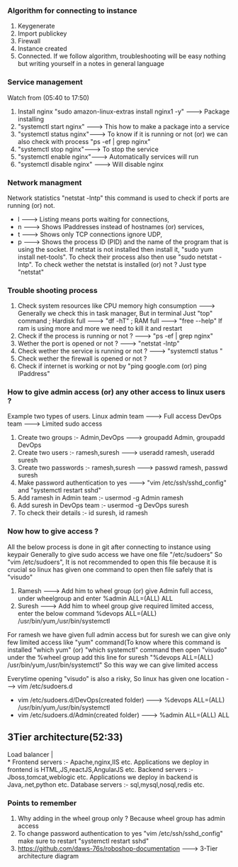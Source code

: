 ### Algorithm for connecting to instance
1. Keygenerate
2. Import publickey
3. Firewall
4. Instance created
5. Connected. If we follow algorithm, troubleshooting will be easy nothing but writing yourself in a 
   notes in general language

### Service management
Watch from (05:40 to 17:50)
1. Install nginx "sudo amazon-linux-extras install nginx1 -y" ---> Package installing
2. "systemctl start nginx" ---> This how to make a package into a service
3. "systemctl status nginx"---> To know if it is running or not (or) we can also check with
   process "ps -ef | grep nginx"
4. "systemctl stop nginx"---> To stop the service
5. "systemctl enable nginx"---> Automatically services will run
6. "systemctl disable nginx" ---> Will disable nginx

### Network managment
Network statistics "netstat -lntp" this command is used to check if ports are running (or) not.
- l ---> Listing means ports waiting for connections,
- n ---> Shows IPaddresses instead of hostnames (or) services, 
- t ---> Shows only TCP connections ignore UDP,
- p ---> Shows the process ID (PID) and the name of the program that is using the socket.
If netstat is not installed then install it, "sudo yum install net-tools". To check their process also 
then use "sudo netstat -lntp". To check wether the netstat is installed (or) not ? Just type "netstat"

### Trouble shooting process
1. Check system resources like CPU memory high consumption ---> Generally we check this in task manager, But
   in terminal Just "top" command ; Hardisk full ---> "df -hT" ; RAM full ---> "free --help" If ram is using 
   more and more we need to kill it and restart
3. Check if the process is running or not ? ---> "ps -ef | grep nginx"
4. Wether the port is opened or not ? ---> "netstat -lntp"
5. Check wether the service is running or not ? ---> "systemctl status <service-name>"
6. Check wether the firewall is opened or not ?
7. Check if internet is working or not by "ping google.com (or) ping IPaddress"

### How to give admin access (or) any other access to linux users ?
Example two types of users.
Linux admin team ---> Full access
DevOps team ---> Limited sudo access

1. Create two groups :- Admin,DevOps ---> groupadd Admin, groupadd DevOps
2. Create two users :- ramesh,suresh ---> useradd ramesh, useradd suresh
3. Create two passwords :- ramesh,suresh ---> passwd ramesh, passwd suresh
4. Make password authentication to yes ---> "vim /etc/ssh/sshd_config" and "systemctl restart sshd"
5. Add ramesh in Admin team :- usermod -g Admin ramesh
6. Add suresh in DevOps team :- usermod -g DevOps suresh
7. To check their details :- id suresh, id ramesh

### Now how to give access ? 
All the below process is done in git after connecting to instance using keypair
Generally to give sudo access we have one file "/etc/sudoers" So "vim /etc/sudoers", It is not 
recommended to open this file because it is crucial so linux has given one command to open then 
file safely that is "visudo"
1. Ramesh ---> Add him to wheel group (or) give Admin full access, under wheelgroup and enter
   %admin ALL=(ALL)   ALL
2. Suresh ---> Add him to wheel group give required limited access, enter the below command
   %devops  ALL=(ALL)  /usr/bin/yum,/usr/bin/systemctl

For ramesh we have given full admin access but for suresh we can give only few limited access 
like "yum" command(To know where this command is installed "which yum" (or) "which systemctl" 
command then open "visudo" under the %wheel group add this line for suresh
"%devops  ALL=(ALL)  /usr/bin/yum,/usr/bin/systemctl" So this way we can give limited access

Everytime opening "visudo" is also a risky, So linux has given one location ---> vim /etc/sudoers.d
- vim /etc/sudoers.d/DevOps(created folder) ---> %devops  ALL=(ALL)  /usr/bin/yum,/usr/bin/systemctl
- vim /etc/sudoers.d/Admin(created folder) ---> %admin ALL=(ALL)   ALL

3Tier architecture(52:33)
--------------------------
Load balancer
     |   
     *
Frontend servers :- Apache,nginx,IIS etc. Applications we deploy in frontend is 
                    HTML,JS,reactJS,AngularJS etc.
Backend servers  :- Jboss,tomcat,weblogic etc. Applications we deploy in backend is 
                    Java,.net,python etc.
Database servers :- sql,mysql,nosql,redis etc.

### Points to remember
1. Why adding in the wheel group only ? Because wheel group has admin access
2. To change password authentication to yes "vim /etc/ssh/sshd_config" make sure to restart
   "systemctl restart sshd"
3. https://github.com/daws-76s/roboshop-documentation ---> 3-Tier architecture diagram
